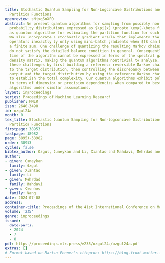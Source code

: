 ```yaml
---
title: Stochastic Quantum Sampling for Non-Logconcave Distributions and Estimating
  Partition Functions
openreview: sNjxqSnXFO
abstract: We present quantum algorithms for sampling from possibly non-logconcave
  probability distributions expressed as $\pi(x) \propto \exp(-\beta f(x))$ as well
  as quantum algorithms for estimating the partition function for such distributions.
  We also incorporate a stochastic gradient oracle that implements the quantum walk
  operators inexactly by only using mini-batch gradients when $f$ can be written as
  a finite sum. One challenge of quantizing the resulting Markov chains is that they
  do not satisfy the detailed balance condition in general. Consequently, the mixing
  time of the algorithm cannot be expressed in terms of the spectral gap of the transition
  density matrix, making the quantum algorithms nontrivial to analyze. We overcame
  these challenges by first building a reference reversible Markov chain that converges
  to the target distribution, then controlling the discrepancy between our algorithm’s
  output and the target distribution by using the reference Markov chain as a bridge
  to establish the total complexity. Our quantum algorithms exhibit polynomial speedups
  in terms of dimension or precision dependencies when compared to best-known classical
  algorithms under similar assumptions.
layout: inproceedings
series: Proceedings of Machine Learning Research
publisher: PMLR
issn: 2640-3498
id: ozgul24a
month: 0
tex_title: Stochastic Quantum Sampling for Non-Logconcave Distributions and Estimating
  Partition Functions
firstpage: 38953
lastpage: 38982
page: 38953-38982
order: 38953
cycles: false
bibtex_author: Ozgul, Guneykan and Li, Xiantao and Mahdavi, Mehrdad and Wang, Chunhao
author:
- given: Guneykan
  family: Ozgul
- given: Xiantao
  family: Li
- given: Mehrdad
  family: Mahdavi
- given: Chunhao
  family: Wang
date: 2024-07-08
address:
container-title: Proceedings of the 41st International Conference on Machine Learning
volume: '235'
genre: inproceedings
issued:
  date-parts:
  - 2024
  - 7
  - 8
pdf: https://proceedings.mlr.press/v235/ozgul24a/ozgul24a.pdf
extras: []
# Format based on Martin Fenner's citeproc: https://blog.front-matter.io/posts/citeproc-yaml-for-bibliographies/
---
```

